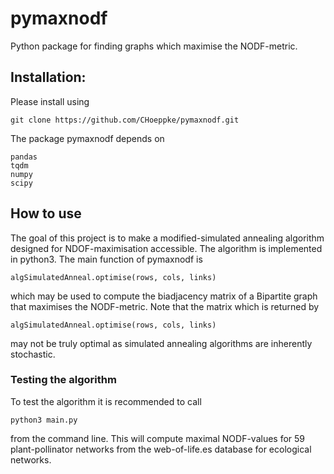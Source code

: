 # pymaxnodf
Python package for finding graphs which maximise the NODF-metric.

## Installation:
Please install using

    git clone https://github.com/CHoeppke/pymaxnodf.git

The package pymaxnodf depends on

    pandas
    tqdm
    numpy
    scipy


## How to use
The goal of this project is to make a modified-simulated annealing algorithm
designed for NDOF-maximisation accessible. The algorithm is implemented in
python3. The main function of pymaxnodf is

    algSimulatedAnneal.optimise(rows, cols, links)

which may be used to compute the biadjacency matrix of a Bipartite graph
that maximises the NODF-metric. Note that the matrix which is returned by

    algSimulatedAnneal.optimise(rows, cols, links)

may not be truly optimal as simulated annealing algorithms are inherently
stochastic.


### Testing the algorithm
To test the algorithm it is recommended to call

    python3 main.py

from the command line. This will compute maximal NODF-values for 59
plant-pollinator networks from the web-of-life.es database for ecological
networks.

